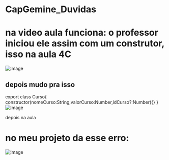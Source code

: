 # CapGemine_Duvidas


# na video aula funciona: o professor iniciou ele assim com um construtor, isso na aula 4C
![image](https://user-images.githubusercontent.com/106206316/235394763-d6396369-fa44-468f-9db7-1a6e889bc032.png)

## depois mudo pra isso 
export class Curso{
constructor(nomeCurso:String,valorCurso:Number,idCurso?:Number){}
}
![image](https://user-images.githubusercontent.com/106206316/235395575-5fd5325d-4146-4486-bc30-d19c105dc939.png)


depois na aula 
# no meu projeto da esse erro:

![image](https://user-images.githubusercontent.com/106206316/235395275-c07e02e8-268d-48e7-8612-68649fe0789f.png)


